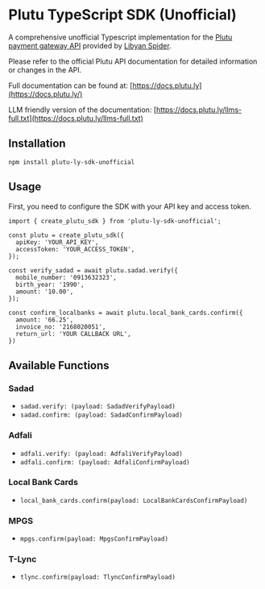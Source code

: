 # Plutu TypeScript SDK (Unofficial)

A comprehensive unofficial Typescript implementation for the [Plutu payment gateway API](https://docs.plutu.ly/) provided by [Libyan Spider](https://libyanspider.com/).

Please refer to the official Plutu API documentation for detailed information or changes in the API.

Full documentation can be found at: [https://docs.plutu.ly](https://docs.plutu.ly/)

LLM friendly version of the documentation: [https://docs.plutu.ly/llms-full.txt](https://docs.plutu.ly/llms-full.txt)

## Installation

```
npm install plutu-ly-sdk-unofficial
```

## Usage

First, you need to configure the SDK with your API key and access token.

```
import { create_plutu_sdk } from 'plutu-ly-sdk-unofficial';

const plutu = create_plutu_sdk({
  apiKey: 'YOUR_API_KEY',
  accessToken: 'YOUR_ACCESS_TOKEN',
});

const verify_sadad = await plutu.sadad.verify({
  mobile_number: '0913632323',
  birth_year: '1990',
  amount: '10.00',
});

const confirm_localbanks = await plutu.local_bank_cards.confirm({
  amount: '66.25',
  invoice_no: '2168020051',
  return_url: 'YOUR CALLBACK URL',
})

```

## Available Functions

### Sadad

- `sadad.verify: (payload: SadadVerifyPayload)`
- `sadad.confirm: (payload: SadadConfirmPayload)`

### Adfali

- `adfali.verify: (payload: AdfaliVerifyPayload)`
- `adfali.confirm: (payload: AdfaliConfirmPayload)`

### Local Bank Cards

- `local_bank_cards.confirm(payload: LocalBankCardsConfirmPayload)`

### MPGS

- `mpgs.confirm(payload: MpgsConfirmPayload)`

### T-Lync

- `tlync.confirm(payload: TlyncConfirmPayload)`
